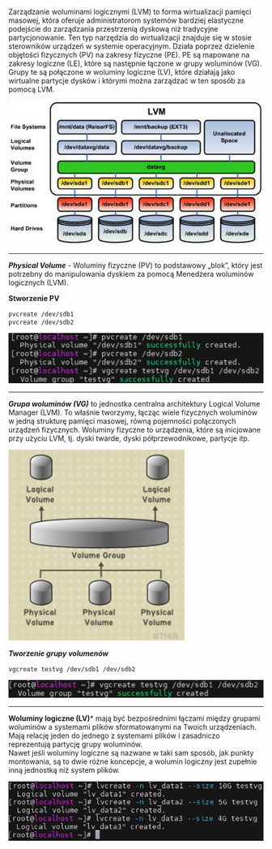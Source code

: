 Zarządzanie woluminami logicznymi (LVM) to forma wirtualizacji pamięci masowej, która oferuje administratorom systemów bardziej elastyczne podejście do zarządzania przestrzenią dyskową niż tradycyjne partycjonowanie. Ten typ narzędzia do wirtualizacji znajduje się w stosie sterowników urządzeń w systemie operacyjnym. Działa poprzez dzielenie objętości fizycznych (PV) na zakresy fizyczne (PE). PE są mapowane na zakresy logiczne (LE), które są następnie łączone w grupy woluminów (VG). Grupy te są połączone w woluminy logiczne (LV), które działają jako wirtualne partycje dysków i którymi można zarządzać w ten sposób za pomocą LVM.

![wprowadzenie](/grafiki/3_3_1_wprowadzenie.png)
___
***Physical Volume*** - Woluminy fizyczne (PV) to podstawowy „blok”, który jest potrzebny do manipulowania dyskiem za pomocą Menedżera woluminów logicznych (LVM).

**Stworzenie PV**

```
pvcreate /dev/sdb1 
pvcreate /dev/sdb2
```

![wprowadzenie](/grafiki/3_3_1_wprowadzenie_2.png)
___
***Grupa woluminów (VG)*** to jednostka centralna architektury Logical Volume Manager (LVM). To właśnie tworzymy, łącząc wiele fizycznych woluminów w jedną strukturę pamięci masowej, równą pojemności połączonych urządzeń fizycznych. Woluminy fizyczne to urządzenia, które są inicjowane przy użyciu LVM, tj. dyski twarde, dyski półprzewodnikowe, partycje itp.

![wprowadzenie](/grafiki/3_3_1_wprowadzenie_3.png)

***Tworzenie grupy volumenów***

```
vgcreate testvg /dev/sdb1 /dev/sdb2
```
![wprowadzenie](/grafiki/3_3_1_wprowadzenie_4.png)
___

**Woluminy logiczne (LV)*** mają być bezpośrednimi łączami między grupami woluminów a systemami plików sformatowanymi na Twoich urządzeniach.  
Mają relację jeden do jednego z systemami plików i zasadniczo reprezentują partycję grupy woluminów.  
Nawet jeśli woluminy logiczne są nazwane w taki sam sposób, jak punkty montowania, są to dwie różne koncepcje, a wolumin logiczny jest zupełnie inną jednostką niż system plików.

![wprowadzenie](/grafiki/3_3_1_wprowadzenie_5.png)

